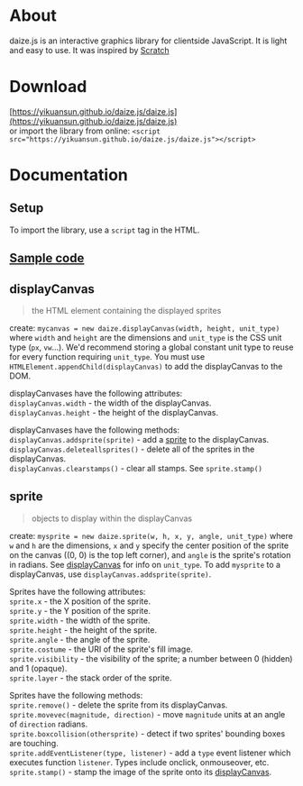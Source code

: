 # About
daize.js is an interactive graphics library for clientside JavaScript. It is light and easy to use. It was inspired by [Scratch](https://scratch.mit.edu)

# Download
[https://yikuansun.github.io/daize.js/daize.js](https://yikuansun.github.io/daize.js/daize.js)  
or import the library from online: `<script src="https://yikuansun.github.io/daize.js/daize.js"></script>`

# Documentation

## Setup
To import the library, use a `script` tag in the HTML.

## [Sample code](test/code.js)

## displayCanvas
> the HTML element containing the displayed sprites

create: `mycanvas = new daize.displayCanvas(width, height, unit_type)` where `width` and `height` are the dimensions and `unit_type` is the CSS unit type (`px`, `vw`...). We'd recommend storing a global constant unit type to reuse for every function requiring `unit_type`. You must use `HTMLElement.appendChild(displayCanvas)` to add the displayCanvas to the DOM.

displayCanvases have the following attributes:  
`displayCanvas.width` - the width of the displayCanvas.  
`displayCanvas.height` - the height of the displayCanvas.  
  
displayCanvases have the following methods:  
`displayCanvas.addsprite(sprite)` - add a [sprite](#sprite) to the displayCanvas.  
`displayCanvas.deleteallsprites()` - delete all of the sprites in the displayCanvas.  
`displayCanvas.clearstamps()` - clear all stamps. See `sprite.stamp()`  

## sprite
> objects to display within the displayCanvas

create: `mysprite = new daize.sprite(w, h, x, y, angle, unit_type)` where `w` and `h` are the dimensions, `x` and `y` specify the center position of the sprite on the canvas ((0, 0) is the top left corner), and `angle` is the sprite's rotation in radians. See [displayCanvas](#displaycanvas) for info on `unit_type`. To add `mysprite` to a displayCanvas, use `displayCanvas.addsprite(sprite)`.
  
Sprites have the following attributes:  
`sprite.x` - the X position of the sprite.  
`sprite.y` - the Y position of the sprite.  
`sprite.width` - the width of the sprite.  
`sprite.height` - the height of the sprite.  
`sprite.angle` - the angle of the sprite.  
`sprite.costume` - the URI of the sprite's fill image.  
`sprite.visibility` - the visibility of the sprite; a number between 0 (hidden) and 1 (opaque).  
`sprite.layer` - the stack order of the sprite.  
  
Sprites have the following methods:  
`sprite.remove()` - delete the sprite from its displayCanvas.  
`sprite.movevec(magnitude, direction)` - move `magnitude` units at an angle of `direction` radians.  
`sprite.boxcollision(othersprite)` - detect if two sprites' bounding boxes are touching.  
`sprite.addEventListener(type, listener)` - add a `type` event listener which executes function `listener`. Types include onclick, onmouseover, etc.  
`sprite.stamp()` - stamp the image of the sprite onto its [displayCanvas](#displaycanvas).  
